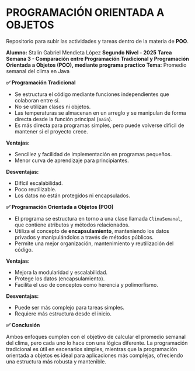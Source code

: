 # PROGRAMACIÓN ORIENTADA A OBJETOS

Repositorio para subir las actividades y tareas dentro de la materia de **POO**.

**Alumno:** Stalin Gabriel Mendieta López
**Segundo Nivel - 2025**
**Tarea Semana 3 - Comparación entre Programación Tradicional y Programación Orientada a Objetos (POO), mediante programa practico**
**Tema:** Promedio semanal del clima en Java

**✅ Programación Tradicional**

- Se estructura el código mediante funciones independientes que colaboran entre sí.
- No se utilizan clases ni objetos.
- Las temperaturas se almacenan en un arreglo y se manipulan de forma directa desde la función principal (`main`).
- Es más directa para programas simples, pero puede volverse difícil de mantener si el proyecto crece.

**Ventajas:**
- Sencillez y facilidad de implementación en programas pequeños.
- Menor curva de aprendizaje para principiantes.

**Desventajas:**
- Difícil escalabilidad.
- Poco reutilizable.
- Los datos no están protegidos ni encapsulados.

**✅ Programación Orientada a Objetos (POO)**

- El programa se estructura en torno a una clase llamada `ClimaSemanal`, que contiene atributos y métodos relacionados.
- Utiliza el concepto de **encapsulamiento**, manteniendo los datos privados y manipulándolos a través de métodos públicos.
- Permite una mejor organización, mantenimiento y reutilización del código.

**Ventajas:**
- Mejora la modularidad y escalabilidad.
- Protege los datos (encapsulamiento).
- Facilita el uso de conceptos como herencia y polimorfismo.

**Desventajas:**
- Puede ser más complejo para tareas simples.
- Requiere más estructura desde el inicio.

**✅ Conclusión**

Ambos enfoques cumplen con el objetivo de calcular el promedio semanal del clima, pero cada uno lo hace con una lógica diferente. La programación tradicional es útil en escenarios simples, mientras que la programación orientada a objetos es ideal para aplicaciones más complejas, ofreciendo una estructura más robusta y mantenible.


